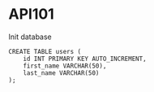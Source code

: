 # API101
Init database 
```
CREATE TABLE users (
    id INT PRIMARY KEY AUTO_INCREMENT,
    first_name VARCHAR(50),
    last_name VARCHAR(50)
);
```
